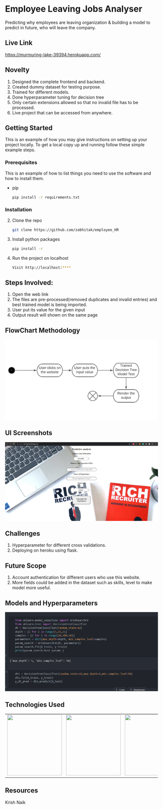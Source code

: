 # Employee Leaving Jobs Analyser

Predicting why employees are leaving organization & building a model to predict in future, who will leave the company.

## Live Link

https://murmuring-lake-39394.herokuapp.com/

## Novelty

1. Designed the complete frontend and backend.
2. Created dummy dataset for testing purpose.
3. Trained for different models.
4. Done hyperparameter tuning for decision tree
5. Only certain extensions allowed so that no invalid file has to be processed.
6. Live project that can be accessed from anywhere. 

## Getting Started

This is an example of how you may give instructions on setting up your project locally.
To get a local copy up and running follow these simple example steps.

### Prerequisites

This is an example of how to list things you need to use the software and how to install them.
* pip
  ```sh
  pip install -r requirements.txt
  ```
### Installation

2. Clone the repo
   ```sh
   git clone https://github.com/zabhitak/employee_HR
   ```
3. Install python packages
   ```sh
   pip install -r 
   ```
4. Run the project on localhost
   ```sh
   Visit http://localhost:****
   
   ```


## Steps Involved:

1. Open the web link
2. The files are pre-processed(removed duplicates and invalid entries) and best trained model is being imported.
3. User put its value for the given input
4. Output result will shown on the same page

## FlowChart Methodology

<img src="https://github.com/zabhitak/employee_HR/blob/master/Screenshot/flowchart.PNG"  align="center" alt=""/>

## UI Screenshots

<img src="https://github.com/zabhitak/employee_HR/blob/master/Screenshot/ui.PNG"  align="center" alt=""/>



## Challenges

1. Hyperparameter for different cross validations.
2. Deploying on heroku using flask.

## Future Scope

1. Account authentication for different users who use this website.
2. More fields could be added in the dataset such as skills, level to make model more useful.


## Models and Hyperparameters

<img src="https://github.com/zabhitak/employee_HR/blob/master/Screenshot/hyper.PNG"  alt=""/>


## Technologies Used
<table>
  <tr>
      <td align="center"><img src="https://user-images.githubusercontent.com/42894689/133317407-dc868f47-fbcb-4799-be73-b25313e65b0d.png"  height="200px;"width="180px;"alt=""/></td>
    <td align="right"><img src="https://user-images.githubusercontent.com/42894689/133317464-d798e31b-8622-46be-909c-a264e34b7d31.png" height="200px;" width="180px;"alt=""/><br /></td>
         <td align="center"><img src="https://user-images.githubusercontent.com/42894689/133317498-05875c94-9f66-47c4-b2d3-bc5a09d1361b.png"  height="200px;"width="180px;"alt=""/></td>
    <td align="right"><img src="https://user-images.githubusercontent.com/42894689/133317602-42753fcb-f12e-45b5-8983-715964902754.png" height="200px;" width="180px;"alt=""/><br /></td>
    
  </tr>
  </table>

## Resources 

Krish Naik
